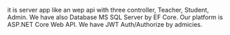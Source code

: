 it is server app like an wep api with three controller, Teacher, Student, Admin.
We have also Database MS SQL Server by EF Core. 
Our platform is ASP.NET Core Web API. 
We have JWT Auth/Authorize by admicies.